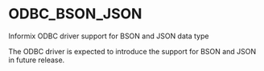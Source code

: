 # ODBC_BSON_JSON
Informix ODBC driver support for BSON and JSON data type  

The ODBC driver is expected to introduce the support for BSON and JSON in future release.  


